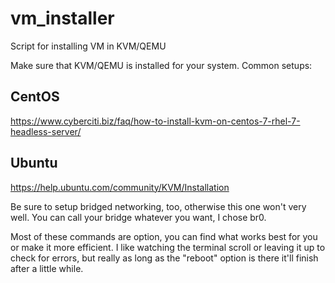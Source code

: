 # vm_installer
Script for installing VM in KVM/QEMU


Make sure that KVM/QEMU is installed for your system. Common setups:

## CentOS
https://www.cyberciti.biz/faq/how-to-install-kvm-on-centos-7-rhel-7-headless-server/

## Ubuntu
https://help.ubuntu.com/community/KVM/Installation

Be sure to setup bridged networking, too, otherwise this one won't very well. You can call your bridge whatever you want, I chose br0. 

Most of these commands are option, you can find what works best for you or make it more efficient. I like watching the terminal scroll or leaving it up to check for errors, but really as long as the "reboot" option is there it'll finish after a little while. 


